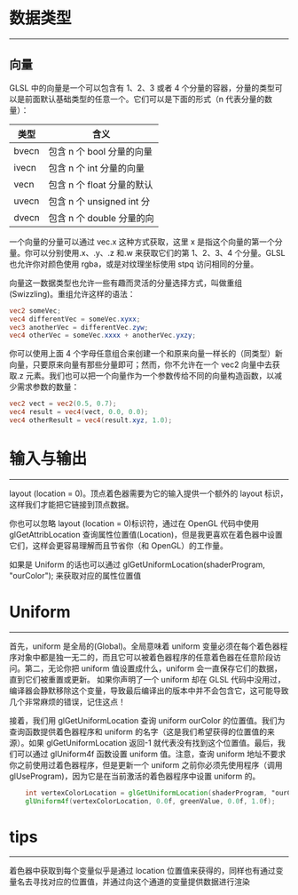# 数据类型

---

## 向量

GLSL 中的向量是一个可以包含有 1、2、3 或者 4 个分量的容器，分量的类型可以是前面默认基础类型的任意一个。它们可以是下面的形式（n 代表分量的数量）：

| 类型  | 含义                       |
| ----- | -------------------------- |
| bvecn | 包含 n 个 bool 分量的向量  |
| ivecn | 包含 n 个 int 分量的向量   |
| vecn  | 包含 n 个 float 分量的默认 |
| uvecn | 包含 n 个 unsigned int 分  |
| dvecn | 包含 n 个 double 分量的向  |

一个向量的分量可以通过 vec.x 这种方式获取，这里 x 是指这个向量的第一个分量。你可以分别使用.x、.y、.z 和.w 来获取它们的第 1、2、3、4 个分量。GLSL 也允许你对颜色使用 rgba，或是对纹理坐标使用 stpq 访问相同的分量。

向量这一数据类型也允许一些有趣而灵活的分量选择方式，叫做重组(Swizzling)。重组允许这样的语法：

```GLSL
vec2 someVec;
vec4 differentVec = someVec.xyxx;
vec3 anotherVec = differentVec.zyw;
vec4 otherVec = someVec.xxxx + anotherVec.yxzy;
```

你可以使用上面 4 个字母任意组合来创建一个和原来向量一样长的（同类型）新向量，只要原来向量有那些分量即可；然而，你不允许在一个 vec2 向量中去获取.z 元素。我们也可以把一个向量作为一个参数传给不同的向量构造函数，以减少需求参数的数量：

```GLSL
vec2 vect = vec2(0.5, 0.7);
vec4 result = vec4(vect, 0.0, 0.0);
vec4 otherResult = vec4(result.xyz, 1.0);
```

# 输入与输出

---

layout (location = 0)。顶点着色器需要为它的输入提供一个额外的 layout 标识，这样我们才能把它链接到顶点数据。

你也可以忽略 layout (location = 0)标识符，通过在 OpenGL 代码中使用 glGetAttribLocation 查询属性位置值(Location)，但是我更喜欢在着色器中设置它们，这样会更容易理解而且节省你（和 OpenGL）的工作量。

如果是 Uniform 的话也可以通过
glGetUniformLocation(shaderProgram, "ourColor");
来获取对应的属性位置值

# Uniform

---

首先，uniform 是全局的(Global)。全局意味着 uniform 变量必须在每个着色器程序对象中都是独一无二的，而且它可以被着色器程序的任意着色器在任意阶段访问。第二，无论你把 uniform 值设置成什么，uniform 会一直保存它们的数据，直到它们被重置或更新。
如果你声明了一个 uniform 却在 GLSL 代码中没用过，编译器会静默移除这个变量，导致最后编译出的版本中并不会包含它，这可能导致几个非常麻烦的错误，记住这点！

接着，我们用 glGetUniformLocation 查询 uniform ourColor 的位置值。我们为查询函数提供着色器程序和 uniform 的名字（这是我们希望获得的位置值的来源）。如果 glGetUniformLocation 返回-1 就代表没有找到这个位置值。最后，我们可以通过 glUniform4f 函数设置 uniform 值。注意，查询 uniform 地址不要求你之前使用过着色器程序，但是更新一个 uniform 之前你必须先使用程序（调用 glUseProgram)，因为它是在当前激活的着色器程序中设置 uniform 的。

```GLSL
    int vertexColorLocation = glGetUniformLocation(shaderProgram, "ourColor");
    glUniform4f(vertexColorLocation, 0.0f, greenValue, 0.0f, 1.0f);
```

# tips

---

着色器中获取到每个变量似乎是通过 location 位置值来获得的，同样也有通过变量名去寻找对应的位置值，并通过向这个通道的变量提供数据进行渲染
